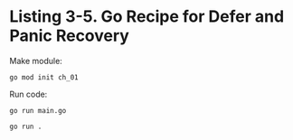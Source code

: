 # Listing 3-5. Go Recipe for Defer and Panic Recovery
Make module:

```
go mod init ch_01 
```

Run code:

```
go run main.go
```

```
go run .
```